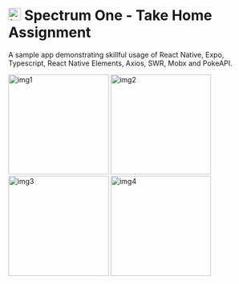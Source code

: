 # <img src="https://i.imgur.com/wAKGOGf.png" alt="icon" width="25"/> Spectrum One - Take Home Assignment

A sample app demonstrating skillful usage of React Native, Expo, Typescript, React Native Elements, Axios, SWR, Mobx and PokeAPI.

<img src="https://i.imgur.com/gBzaJEX.png" alt="img1" width="200"/> <img src="https://i.imgur.com/pLZYIA5.png" alt="img2" width="200"/> <img src="https://i.imgur.com/RrxIABb.png" alt="img3" width="200"/> <img src="https://i.imgur.com/eKjiBAR.png" alt="img4" width="200"/>
